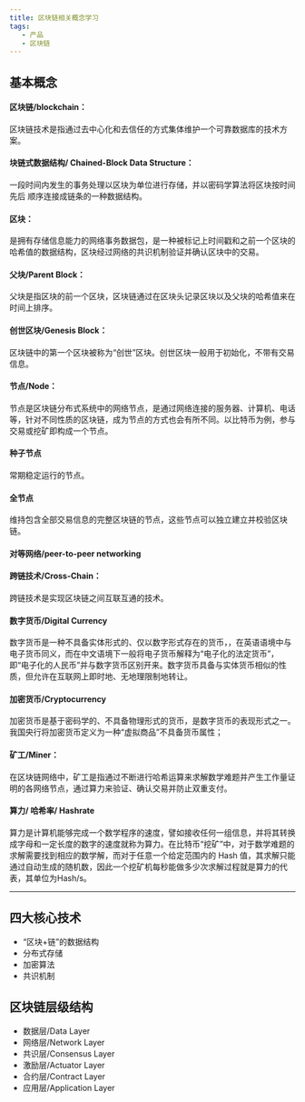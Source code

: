 ```yaml
---
title: 区块链相关概念学习
tags:
   - 产品
   - 区块链
---
```


## 基本概念

#### 区块链/blockchain：
区块链技术是指通过去中心化和去信任的方式集体维护一个可靠数据库的技术方案。

#### 块链式数据结构/ Chained-Block Data Structure：
一段时间内发生的事务处理以区块为单位进行存储，并以密码学算法将区块按时间先后
顺序连接成链条的一种数据结构。

#### 区块：
是拥有存储信息能力的网络事务数据包，是一种被标记上时间戳和之前一个区块的哈希值的数据结构，区块经过网络的共识机制验证并确认区块中的交易。

#### 父块/Parent Block：
父块是指区块的前一个区块，区块链通过在区块头记录区块以及父块的哈希值来在时间上排序。

#### 创世区块/Genesis Block：
区块链中的第一个区块被称为“创世”区块。创世区块一般用于初始化，不带有交易信息。

#### 节点/Node：
节点是区块链分布式系统中的网络节点，是通过网络连接的服务器、计算机、电话等，针对不同性质的区块链，成为节点的方式也会有所不同。以比特币为例，参与交易或挖矿即构成一个节点。

#### 种子节点
常期稳定运行的节点。

#### 全节点
维持包含全部交易信息的完整区块链的节点，这些节点可以独立建立并校验区块链。


#### 对等网络/peer-to-peer networking



#### 跨链技术/Cross-Chain：
跨链技术是实现区块链之间互联互通的技术。

#### 数字货币/Digital Currency
数字货币是一种不具备实体形式的、仅以数字形式存在的货币，，在英语语境中与电子货币同义，而在中文语境下一般将电子货币解释为“电子化的法定货币”，即“电子化的人民币”并与数字货币区别开来。数字货币具备与实体货币相似的性质，但允许在互联网上即时地、无地理限制地转让。


#### 加密货币/Cryptocurrency
加密货币是基于密码学的、不具备物理形式的货币，是数字货币的表现形式之一。我国央行将加密货币定义为一种“虚拟商品”不具备货币属性；


#### 矿工/Miner：
在区块链网络中，矿工是指通过不断进行哈希运算来求解数学难题并产生工作量证明的各网络节点，通过算力来验证、确认交易并防止双重支付。

#### 算力/ 哈希率/ Hashrate
算力是计算机能够完成一个数学程序的速度，譬如接收任何一组信息，并将其转换成字母和一定长度的数字的速度就称为算力。在比特币“挖矿”中，对于数学难题的求解需要找到相应的数学解，而对于任意一个给定范围内的 Hash 值，其求解只能通过自动生成的随机数，因此一个挖矿机每秒能做多少次求解过程就是算力的代表，其单位为Hash/s。

*****
## 四大核心技术
* “区块+链”的数据结构
* 分布式存储
* 加密算法
* 共识机制

## 区块链层级结构
* 数据层/Data Layer
* 网络层/Network Layer
* 共识层/Consensus Layer
* 激励层/Actuator Layer
* 合约层/Contract Layer
* 应用层/Application Layer





